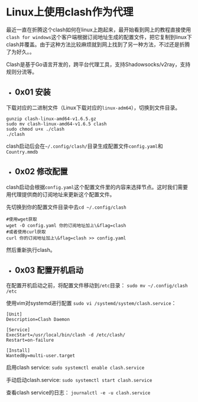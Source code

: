# Linux上使用clash作为代理

最近一直在折腾这个clash如何在linux上跑起来，最开始看到网上的教程直接使用`clash for windows`这个客户端根据订阅地址生成的配置文件，把它复制到linux下clash并覆盖。由于这种方法比较麻烦就到网上找到了另一种方法，不过还是折腾了为好久。。

Clash是基于Go语言开发的，跨平台代理工具，支持Shadowsocks/v2ray，支持规则分流等。

* ## 0x01 安装

下载对应的二进制文件（Linux下载对应的`linux-adm64`），切换到文件目录。

```shell
gunzip clash-linux-amd64-v1.6.5.gz
sudo mv clash-linux-amd64-v1.6.5 clash
sudo chmod u+x ./clash
./clash
```

clash启动后会在`~/.config/clash/`目录生成配置文件`config.yaml`和`Country.mmdb`

* ## 0x02 修改配置

clash启动会根据`config.yaml`这个配置文件里的内容来选择节点。这时我们需要用代理提供商的订阅地址来更新这个配置文件。

先切换到你的配置文件目录中去`cd ~/.config/clash`

```linux
#使用wget获取
wget -O config.yaml 你的订阅地址加上\&flag=clash
#或者使用curl获取
curl 你的订阅地址加上\&flag=clash >> config.yaml
```

然后重新执行clash。

* ## 0x03 配置开机启动

在配置开机启动之前，将配置文件移动到`/etc`目录：
`
sudo mv ~/.config/clash /etc
`

使用vim对systemd进行配置
`sudo vi /systemd/system/clash.service`：

```shell
[Unit]
Description=Clash Daemon

[Service]
ExecStart=/usr/local/bin/clash -d /etc/clash/
Restart=on-failure

[Install]
WantedBy=multi-user.target
```
启用clash service:
`sudo systemctl enable clash.service`

手动启动clash.service:
`sudo systemctl start clash.service`

查看clash service的日志：
`journalctl -e -u clash.service`

